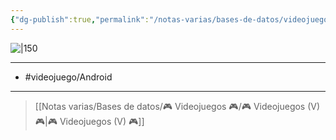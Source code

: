 ```yaml
---
{"dg-publish":true,"permalink":"/notas-varias/bases-de-datos/videojuegos/v-smash-hit/"}
---
```



![|150](https://images.igdb.com/igdb/image/upload/t_cover_big/co2hqw.jpg)

---

- #videojuego/Android 

---

> [[Notas varias/Bases de datos/🎮 Videojuegos 🎮/🎮 Videojuegos (V) 🎮\|🎮 Videojuegos (V) 🎮]]